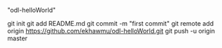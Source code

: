 "odl-helloWorld"

git init
git add README.md
git commit -m "first commit"
git remote add origin https://github.com/ekhawmu/odl-helloWorld.git
git push -u origin master

